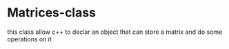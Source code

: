 # Matrices-class
this class allow c++ to declar an object that can store a matrix and do some operations on it

